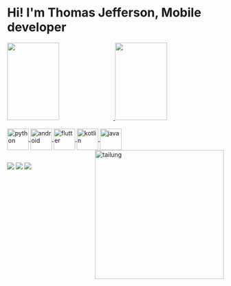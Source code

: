 # Hi! I'm Thomas Jefferson, Mobile developer

<div>
  <a href= https://github.com/Tommy-jeff>
  <img  height="180em" width= "49%" src="https://github-readme-stats.vercel.app/api?username=tommy-jeff&show_icons=true&theme=tokyonight&include_all_commits=true$count_private=true"/>
  <img  height="180em" width= "49%" src="https://github-readme-stats.vercel.app/api/top-langs/?username=tommy-jeff&layout=compact&langs_count=16&theme=tokyonight"/>
</div>
  
<div style="display: inline_block"><br>
  <img align="center" alt="python" width="50" heigth="50" src="https://cdn.jsdelivr.net/gh/devicons/devicon@latest/icons/python/python-original.svg">
  <img align="center" alt="android" width="50" heigth="50" src="https://cdn.jsdelivr.net/gh/devicons/devicon@latest/icons/android/android-plain.svg">
  <img align="center" alt="flutter" width="50" heigth="50" src="https://cdn.jsdelivr.net/gh/devicons/devicon@latest/icons/flutter/flutter-plain.svg">
  <img align="center" alt="kotlin" width="50" heigth="50" src="https://cdn.jsdelivr.net/gh/devicons/devicon@latest/icons/kotlin/kotlin-original.svg">
  <img align="center" alt="java" width="50" heigth="50" src="https://cdn.jsdelivr.net/gh/devicons/devicon@latest/icons/java/java-original.svg">
  <img align="right" alt="tailung" width="300" heigth="300" src="https://media1.tenor.com/m/mIZVHmSFE2EAAAAC/waiting-tai-lung.gif">
<!--   <img align="right" alt="tailung" width="200" heigth="200" src="https://media1.tenor.com/m/GyLbtMOCEwoAAAAC/ok.gif"> -->
</div>
    
  ##
<div>
  <a href="https://www.linkedin.com/in/thomas-jefferson-110767269/" target="_blank"><img src="https://img.shields.io/badge/LinkedIn-0077B5?style=for-the-badge&logo=linkedin&logoColor=white" target="_blank"></a>
  <a href="https://www.instagram.com/thomas_jeffersson_/" target="_blank"><img src="https://img.shields.io/badge/Instagram-E4405F?style=for-the-badge&logo=instagram&logoColor=white" target="_blank"></a>
  <a href="mailto:thomasjefferson.dev@gmail.com"><img src="https://img.shields.io/badge/Gmail-D14836?style=for-the-badge&logo=gmail&logoColor=white" target="_blank"></a>
</div>
